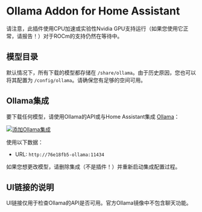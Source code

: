 # Ollama Addon for Home Assistant

请注意，此插件使用CPU加速或实验性Nvidia GPU支持运行（如果您使用它正常，请报告！）对于ROCm的支持仍然在等待中。

## 模型目录

默认情况下，所有下载的模型都存储在 `/share/ollama`。由于历史原因，您也可以将其配置为 `/config/ollama`。请确保您有足够的空间可用。

## Ollama集成

要下载任何模型，请使用Ollama的API或与Home Assistant集成 [Ollama](https://www.home-assistant.io/integrations/ollama/)：

[![添加Ollama集成](https://my.home-assistant.io/badges/brand.svg)](https://my.home-assistant.io/redirect/config_flow_start/?domain=ollama)

使用以下数据：

- URL: `http://76e18fb5-ollama:11434`

如果您想更改模型，请删除集成（不是插件！）并重新启动集成配置过程。

## UI链接的说明

UI链接仅用于检查Ollama的API是否可用。官方Ollama镜像中不包含聊天功能。